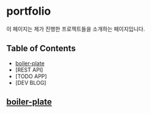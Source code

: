 # portfolio
이 페이지는 제가 진행한 프로젝트들을 소개하는 페이지입니다.


## Table of Contents
- [boiler-plate](#boiler-plate)
- [REST API]
- [TODO APP]
- [DEV BLOG]

## [boiler-plate](https://github.com/leesh5000/boiler-plate)

